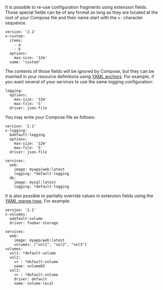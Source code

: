 It is possible to re-use configuration fragments using extension fields. Those
special fields can be of any format as long as they are located at the root of
your Compose file and their name start with the `x-` character sequence.

```none
version: '2.1'
x-custom:
  items:
    - a
    - b
  options:
    max-size: '12m'
  name: "custom"
```

The contents of those fields will be ignored by Compose, but they can be
inserted in your resource definitions using [YAML anchors](http://www.yaml.org/spec/1.2/spec.html#id2765878).
For example, if you want several of your services to use the same logging
configuration:

```none
logging:
  options:
    max-size: '12m'
    max-file: '5'
  driver: json-file
```

You may write your Compose file as follows:

```none
version: '2.1'
x-logging:
  &default-logging
  options:
    max-size: '12m'
    max-file: '5'
  driver: json-file

services:
  web:
    image: myapp/web:latest
    logging: *default-logging
  db:
    image: mysql:latest
    logging: *default-logging
```

It is also possible to partially override values in extension fields using
the [YAML merge type](http://yaml.org/type/merge.html). For example:

```none
version: '2.1'
x-volumes:
  &default-volume
  driver: foobar-storage

services:
  web:
    image: myapp/web:latest
    volumes: ["vol1", "vol2", "vol3"]
volumes:
  vol1: *default-volume
  vol2:
    << : *default-volume
    name: volume02
  vol3:
    << : *default-volume
    driver: default
    name: volume-local
```
